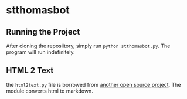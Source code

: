 # stthomasbot

## Running the Project

After cloning the reposiitory, simply run `python stthomasbot.py`. The program will run indefinitely.

## HTML 2 Text

the `html2text.py` file is borrowed from [another open source project](https://github.com/aaronsw/html2text). The module converts html to markdown.
